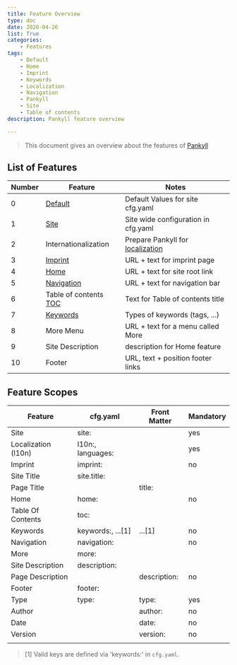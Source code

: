 ```yaml
---
title: Feature Overview
type: doc
date: 2020-04-26
list: True
categories:
    - Features
tags:
    - Default
    - Home
    - Imprint
    - Keywords
    - Localization
    - Navigation
    - Pankyll
    - Site
    - Table of contents
description: Pankyll feature overview

---
```


> This document gives an overview about the features of [Pankyll]

## List of Features

| Number | Feature                 | Notes                                 |
| -------| ----------------------- | ------------------------------------- |
| 0      | [Default]               | Default Values for site cfg.yaml      |
| 1      | [Site]                  | Site wide configuration in cfg.yaml   |
| 2      | Internationalization    | Prepare Pankyll for [localization]    |
| 3      | [Imprint]               | URL + text for imprint page           |
| 4      | [Home]                  | URL + text for site root link         |
| 5      | [Navigation]            | URL + text for navigation bar         |
| 6      | Table of contents [TOC] | Text for Table of contents title      |
| 7      | [Keywords]              | Types of keywords (tags, ...)         |
| 8      | More Menu               | URL + text for a menu called More     |
| 9      | Site Description        | description for Home feature          |
| 10     | Footer                  | URL, text + position footer links     |

## Feature Scopes

| Feature                 | cfg.yaml           | Front Matter | Mandatory |
|------------------------ | ------------------ | ------------ | --------- |
| Site                    | site:              |              | yes       |
| Localization (l10n)     | l10n:, languages:  |              | yes       |
| Imprint                 | imprint:           |              | no        |
| Site Title              | site.title:        |              |           |
| Page Title              |                    | title:       |           |
| Home                    | home:              |              | no        |
| Table Of Contents       | toc:               |              |           |
| Keywords                | keywords:, ...[1]  | ...[1]       | no        |
| Navigation              | navigation:        |              | no        |
| More                    | more:              |              |           |
| Site Description        | description:       |              |           |
| Page Description        |                    | description: | no        |
| Footer                  | footer:            |              |           |
| Type                    | type:              | type:        | yes       |
| Author                  |                    | author:      | no        |
| Date                    |                    | date:        | no        |
| Version                 |                    | version:     | no        |
|                         |                    |              |           |

> [1] Valid keys are defined via 'keywords:' in `cfg.yaml`.

[Default]: /en_US/Documentation/Features/default.html
[Home]: /en_US/Documentation/Features/home.html
[Imprint]: /en_US/Documentation/Features/imprint.html
[Keywords]: /en_US/Documentation/Features/keywords.html
[Localization]: /en_US/Documentation/Features/localization.html
[Navigation]: /en_US/Documentation/Features/navigation.html
[Pankyll]: https://www.pankyll.org/
[Site]: /en_US/Documentation/Features/site.html
[TOC]: /en_US/Documentation/Features/toc.html

